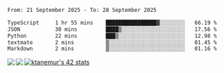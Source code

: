 <!--START_SECTION:waka-->

```txt
From: 21 September 2025 - To: 28 September 2025

TypeScript     1 hr 55 mins    ████████████████▓░░░░░░░░   66.19 %
JSON           30 mins         ████▒░░░░░░░░░░░░░░░░░░░░   17.56 %
Python         22 mins         ███▒░░░░░░░░░░░░░░░░░░░░░   12.98 %
textmate       2 mins          ▒░░░░░░░░░░░░░░░░░░░░░░░░   01.45 %
Markdown       2 mins          ▒░░░░░░░░░░░░░░░░░░░░░░░░   01.16 %
```

<!--END_SECTION:waka-->
<a href="https://github.com/anuraghazra/github-readme-stats">
  <img align="left" src="https://github-readme-stats.vercel.app/api?username=Tanesan&count_private=true&show_icons=true" />
<img align="left" src="https://github-readme-stats.vercel.app/api/top-langs/?username=Tanesan" />
</a>

[![ktanemur's 42 stats](https://badge42.vercel.app/api/v2/cl1wslf6s002109l771rng2w8/stats?cursusId=21&coalitionId=62)](https://github.com/JaeSeoKim/badge42)
